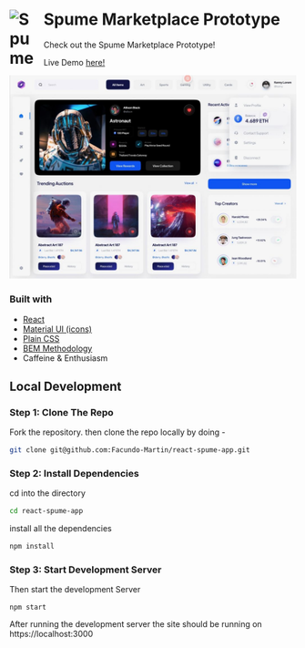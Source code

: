 # Spume Marketplace Prototype <img align="left" alt="Spume" width="50px" src="https://i.postimg.cc/LXZ2nZ1r/Logo.png" style="padding-right:10px;" />

Check out the Spume Marketplace Prototype!

Live Demo [here!](https://spume-app-1ffc1.web.app/)
<br />

![preview img](/preview.jpeg)

### Built with

- [React](http://reactjs.org/)
- [Material UI (icons)](https://mui.com/)
- [Plain CSS](https://developer.mozilla.org/en-US/docs/Web/CSS)
- [BEM Methodology](https://http://getbem.com/)
- Caffeine & Enthusiasm

## Local Development

### Step 1: Clone The Repo

Fork the repository. then clone the repo locally by doing -

```bash
git clone git@github.com:Facundo-Martin/react-spume-app.git
```

### Step 2: Install Dependencies

cd into the directory

```bash
cd react-spume-app
```

install all the dependencies

```bash
npm install
```

### Step 3: Start Development Server

Then start the development Server

```
npm start
```

After running the development server the site should be running on https://localhost:3000
